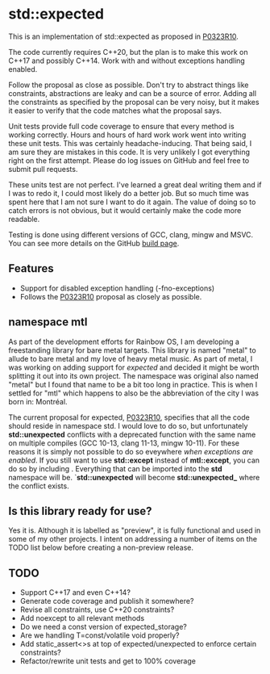 # std::expected

This is an implementation of std::expected as proposed in [P0323R10](http://www.open-std.org/jtc1/sc22/wg21/docs/papers/2021/p0323r10.html).

The code currently requires C++20, but the plan is to make this work on C++17 and possibly C++14. Work with and without exceptions handling enabled.

Follow the proposal as close as possible. Don't try to abstract things like constraints, abstractions are leaky and can be a source of error. Adding all the constraints as specified by the proposal can be very noisy, but it makes it easier to verify that the code matches what the proposal says.

Unit tests provide full code coverage to ensure that every method is working correctly. Hours and hours of hard work work went into writing these unit tests. This was certainly headache-inducing. That being said, I am sure they are mistakes in this code. It is very unlikely I got everything right on the first attempt. Please do log issues on GitHub and feel free to submit pull requests.

These units test are not perfect. I've learned a great deal writing them and if I was to redo it, I could most likely do a better job. But so much time was spent here that I am not sure I want to do it again. The value of doing so to catch errors is not obvious, but it would certainly make the code more readable.

Testing is done using different versions of GCC, clang, mingw and MSVC. You can see more details on the GitHub [build page](https://github.com/kiznit/expected/actions/workflows/build.yml).


## Features

- Support for disabled exception handling (-fno-exceptions)
- Follows the [P0323R10](http://www.open-std.org/jtc1/sc22/wg21/docs/papers/2021/p0323r10.html) proposal as closely as possible.

## namespace mtl

As part of the development efforts for Rainbow OS, I am developing a freestanding library for bare metal targets. This library is named "metal" to allude to bare metal and my love of heavy metal music. As part of metal, I was working on adding support for *expected* and decided it might be worth splitting it out into its own project. The namespace was original also named "metal" but I found that name to be a bit too long in practice. This is when I settled for "mtl" which happens to also be the abbreviation of the city I was born in: Montréal.

The current proposal for expected, [P0323R10](http://www.open-std.org/jtc1/sc22/wg21/docs/papers/2021/p0323r10.html), specifies that all the code should reside in namespace std. I would love to do so, but unfortunately **std::unexpected** conflicts with a deprecated function with the same name on multiple compiles (GCC 10-13, clang 11-13, mingw 10-11). For these reasons it is simply not possible to do so eveywhere *when exceptions are enabled*. If you still want to use **std::except** instead of **mtl::except**, you can do so by including **<expected>**. Everything that can be imported into the **std** namespace will be. `**std::unexpected** will become **std::unexpected_** where the conflict exists.

## Is this library ready for use?

Yes it is. Although it is labelled as "preview", it is fully functional and used in some of my other projects. I intent on addressing a number of items on the TODO list below before creating a non-preview release.

## TODO
- Support C++17 and even C++14?
- Generate code coverage and publish it somewhere?
- Revise all constraints, use C++20 constraints?
- Add noexcept to all relevant methods
- Do we need a const version of expected_storage?
- Are we handling T=const/volatile void properly?
- Add static_assert<>s at top of expected/unexpected to enforce certain constraints?
- Refactor/rewrite unit tests and get to 100% coverage
